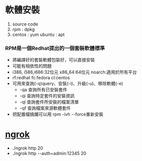 # 軟體安裝
1. source code
2. rpm : dpkg
3. centos : yum    ubuntu : apt

### RPM是一個Redhat提出的一個套裝軟體標準
* 將編譯好的套裝軟體包裝好，可以直接安裝
* 可能有相依性的問題
* i386, i586,i686:32位元 x86_64:64位元 noarch:適用於所有平台
* rf:redhat fc:fedora cl:centos
* 可用來查詢(-q)query、安裝(-i)、升級(-u)、移除軟體(-e)
  * -qa 查詢所有已安裝套件
  * -qi 查詢特定套件的安裝資訊
  * -ql 查詢套件所安裝的檔案清單
  * -qf 查詢檔案來源軟體套件
* 把配置檔搞爛可以用 rpm -ivh --force重新安裝

# [ngrok](https://blog.alantsai.net/posts/2018/04/devtooltips-5-ngrok-allow-public-to-access-localhost-website-and-sql-server)
* ./ngrok http 20
* ./ngrok http --auth=admin:12345 20 
